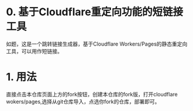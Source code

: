 # 0. 基于Cloudflare重定向功能的短链接工具
如题，这是一个跳转链接生成器，基于Cloudflare Workers/Pages的静态重定向工具，可以用作短链接。
# 1. 用法
直接点击本仓库页面上方的fork按钮，创建本仓库的fork版，打开cloudflare wokers/pages,选择从git仓库导入，点选你fork的仓库，部署即可。
